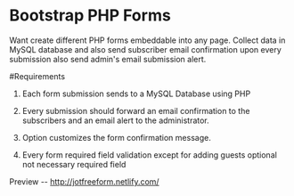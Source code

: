 # Bootstrap PHP Forms

Want create different PHP forms embeddable into any page. Collect data in MySQL database and also send subscriber email confirmation upon every submission also send admin's email submission alert. 

#Requirements

1. Each form submission sends to a MySQL Database using PHP

2. Every submission should forward an email confirmation to the subscribers and an email alert to the administrator.

3. Option customizes the form confirmation message. 

4. Every form required field validation except for adding guests optional not necessary required field

Preview -- http://jotfreeform.netlify.com/




